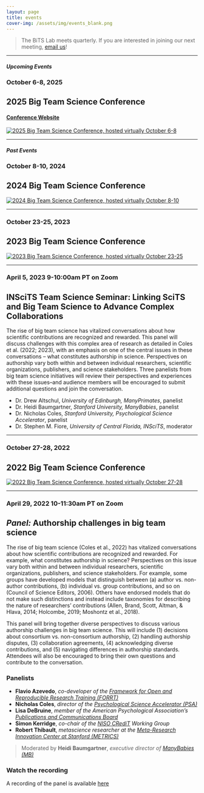 ```yaml
---
layout: page
title: events
cover-img: /assets/img/events_blank.png
---
```


> The BiTS Lab meets quarterly. If you are interested in joining our next meeting, [email us](mailto:partnership@manybabies.org)!

***

#### *Upcoming Events*

### October 6-8, 2025 
## 2025 Big Team Science Conference

#### [Conference Website](https://bigteamscienceconference.github.io) 

<a href="https://bigteamscienceconference.github.io" target="_blank"><img src="https://bigteamscienceconference.github.io/assets/img/BTSCon2025_logo.png" alt="2025 Big Team Science Conference, hosted virtually October 6-8"></a>


***

#### *Past Events*

### October 8-10, 2024 
## 2024 Big Team Science Conference

<a href="https://bigteamscienceconference.github.io/2024btscon/" target="_blank"><img src="https://bigteamscienceconference.github.io/assets/img/BTSCon2024_logo.png" alt="2024 Big Team Science Conference, hosted virtually October 8-10"></a>

***

### October 23-25, 2023 
## 2023 Big Team Science Conference

<a href="https://bigteamscienceconference.github.io/2023btscon/" target="_blank"><img src="https://bigteamscienceconference.github.io/assets/img/BTSCon2023_logo.png" alt="2023 Big Team Science Conference, hosted virtually October 23-25"></a>

 ***

### April 5, 2023 9-10:00am PT on Zoom
## INSciTS Team Science Seminar: Linking SciTS and Big Team Science to Advance Complex Collaborations

The rise of big team science has vitalized conversations about how scientific contributions are recognized and rewarded. This panel will discuss challenges with this complex area of research as detailed in Coles et al. (2022; 2023), with an emphasis on one of the central issues in these conversations – what constitutes authorship in science. Perspectives on authorship vary both within and between individual researchers, scientific organizations, publishers, and science stakeholders. Three panelists from big team science initiatives will review their perspectives and experiences with these issues–and audience members will be encouraged to submit additional questions and join the conversation.

* Dr. Drew Altschul, *University of Edinburgh, ManyPrimates*, panelist
* Dr. Heidi Baumgartner, *Stanford University, ManyBabies*, panelist
* Dr. Nicholas Coles, *Stanford University, Psychological Science Accelerator*, panelist
* Dr. Stephen M. Fiore, *University of Central Florida, INSciTS*, moderator

***
### October 27-28, 2022 
## 2022 Big Team Science Conference

<a href="https://bigteamscienceconference.github.io/2022btscon/" target="_blank"><img src="https://bigteamscienceconference.github.io/assets/img/BTSCon2022_logo.png" alt="2022 Big Team Science Conference, hosted virtually October 27-28"></a>

***
### April 29, 2022 10-11:30am PT on Zoom
## *Panel:* Authorship challenges in big team science

The rise of big team science (Coles et al., 2022) has vitalized conversations about how scientific contributions are recognized and rewarded. For example, what constitutes authorship in science? Perspectives on this issue vary both within and between individual researchers, scientific organizations, publishers, and science stakeholders. For example, some groups have developed models that distinguish between (a) author vs. non-author contributions, (b) individual vs. group contributions, and so on (Council of Science Editors, 2006). Others have endorsed models that do not make such distinctions and instead include taxonomies for describing the nature of researchers’ contributions (Allen, Brand, Scott, Altman, & Hlava, 2014; Holcombe, 2019; Moshontz et al., 2018).

This panel will bring together diverse perspectives to discuss various authorship challenges in big team science. This will include (1) decisions about consortium vs. non-consortium authorship, (2) handling authorship disputes, (3) collaboration agreements, (4) acknowledging diverse contributions, and (5) navigating differences in authorship standards. Attendees will also be encouraged to bring their own questions and contribute to the conversation.

### Panelists 
* **Flavio Azevedo**, *co-developer of the [Framework for Open and Reproducible Research Training (FORRT)](https://forrt.org)*
* **Nicholas Coles**, *director of the [Psychological Science Accelerator (PSA)](https://psysciacc.org/)*
* **Lisa DeBruine**, *member of the American Psychological Association’s [Publications and Communications Board](https://www.apa.org/about/governance/bdcmte/publication)*
* **Simon Kerridge**, *co-chair of the [NISO CRediT](http://credit.niso.org) Working Group*
* **Robert Thibault**, *metascience researcher at the [Meta-Research Innovation Center at Stanford (METRICS)](https://metrics.stanford.edu/)*

>Moderated by **Heidi Baumgartner**, *executive director of [ManyBabies (MB)](https://manybabies.github.io/)*

### Watch the recording

A recording of the panel is available [here](https://stanford.zoom.us/rec/play/2uaC97qwwMzeK57ghAVdQHKC-fgXEFifoEbcTOGGiOMzcqc-prfPs7XgeUcL57DAKTeUFncBBDTvfOq7._xHP9rhrYWenlbI6?continueMode=true)

